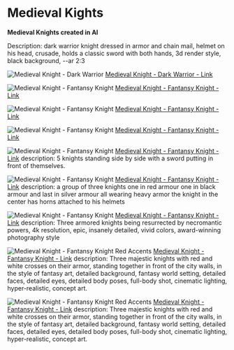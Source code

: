 # Medieval Kights
**Medieval Knights created in AI**

Description:
dark warrior knight dressed in armor and chain mail, helmet on his head, crusade, holds a classic sword with both hands, 3d render style, black background, --ar 2:3

![Medieval Knight - Dark Warrior](./0-medieval-kights-dark-warrior.jpg)
[Medieval Knight - Dark Warrior - Link](https://www.midjourney.com/jobs/04231fa3-ffa6-4d86-9bd7-2d98d03caa3f?index=0)

![Medieval Knight - Fantansy Knight](./0-1-fantasy-knight.jpg)
[Medieval Knight - Fantansy Knight - Link](https://www.midjourney.com/jobs/de64df5c-12f9-4472-b8a3-938452b8fdc9?index=0)

![Medieval Knight - Fantansy Knight](./01-knight-with-sword-looking-down.jpg)
[Medieval Knight - Fantansy Knight - Link](https://www.midjourney.com/jobs/e61b2391-5002-4e27-be0a-e4d28187ca03?index=0)

![Medieval Knight - Fantansy Knight](./0-fantasy-knight.jpg)
[Medieval Knight - Fantansy Knight - Link](https://www.midjourney.com/jobs/0721e582-8558-44da-81ad-72bfbf66ca38?index=0)

![Medieval Knight - Fantansy Knight](./five-knights-standing-with-swords-5-knights.jpg)
[Medieval Knight - Fantansy Knight - Link](https://www.midjourney.com/jobs/3688387f-5295-4f2c-b9a1-8fc00a085988?index=0)
description: 5 knights standing side by side with a sword putting in front of themselves.

![Medieval Knight - Fantansy Knight](./three-knights-with-hornes-3-knights.jpg)
[Medieval Knight - Fantansy Knight - Link](https://www.midjourney.com/jobs/bcd20d3a-717f-49e4-8b04-5b79e47faf14?index=0)
description: a group of three knights one in red armour one in black armour and last in silver armour all wearing heavy armor the knight in the center has horns attached to his helmets

![Medieval Knight - Fantansy Knight](./000-knights-smoking.jpg)
[Medieval Knight - Fantansy Knight - Link](https://www.midjourney.com/jobs/4b4a55c7-055a-45a4-839e-3955100b22b1?index=0)
description: Three armored knights being resurrected by necromantic powers, 4k resolution, epic, insanely detailed, vivid colors, award-winning photography style

![Medieval Knight - Fantansy Knight Red Accents](./00_majestic_knights_red.jpg)
[Medieval Knight - Fantansy Knight - Link](https://www.midjourney.com/jobs/4b52cef8-b59b-473d-aa59-54572b9354b9?index=0)
description: Three majestic knights with red and white crosses on their armor, standing together in front of the city walls, in the style of fantasy art, detailed background, fantasy world setting, detailed faces, detailed eyes, detailed body poses, full-body shot, cinematic lighting, hyper-realistic, concept art.

![Medieval Knight - Fantansy Knight Red Accents](./01_majestic_knights_red.jpg)
[Medieval Knight - Fantansy Knight - Link](https://www.midjourney.com/jobs/1b03783b-c4f1-43f4-9153-7cc11c849338?index=0)
description: Three majestic knights with red and white crosses on their armor, standing together in front of the city walls, in the style of fantasy art, detailed background, fantasy world setting, detailed faces, detailed eyes, detailed body poses, full-body shot, cinematic lighting, hyper-realistic, concept art.

